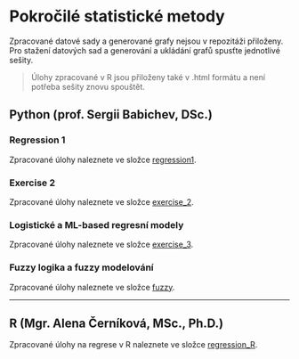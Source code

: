 # Pokročilé statistické metody

Zpracované datové sady a generované grafy nejsou v repozitáži přiloženy. Pro stažení datových sad a generování a ukládání grafů spusťte jednotlivé sešity.

> Úlohy zpracované v R jsou přiloženy také v .html formátu a není potřeba sešity znovu spouštět.

## Python (prof. Sergii Babichev, DSc.)

### Regression 1

Zpracované úlohy naleznete ve složce [regression1](./regression1/ "Zpracované úlohy Regrese 1").

### Exercise 2

Zpracované úlohy naleznete ve složce [exercise_2](./exercise_2/ "Zpracované úlohy Loess a mnohonásobné regrese").

### Logistické a ML-based regresní modely

Zpracované úlohy naleznete ve složce [exercise_3](./exercise_3/ "Zpracované úlohy na logistické a ML-based regresní modely").

### Fuzzy logika a fuzzy modelování

Zpracované úlohy naleznete ve složce [fuzzy](./fuzzy/ "Zpracovaná úloha na fuzzy modelování ovládání klimatizace").

---

## R (Mgr. Alena Černíková, MSc., Ph.D.)

Zpracované úlohy na regrese v R naleznete ve složce [regression_R](./regression_R/ "Zpracované úlohy na regrese v R"). 